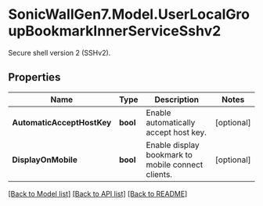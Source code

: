 # SonicWallGen7.Model.UserLocalGroupBookmarkInnerServiceSshv2
Secure shell version 2 (SSHv2).

## Properties

Name | Type | Description | Notes
------------ | ------------- | ------------- | -------------
**AutomaticAcceptHostKey** | **bool** | Enable automatically accept host key. | [optional] 
**DisplayOnMobile** | **bool** | Enable display bookmark to mobile connect clients. | [optional] 

[[Back to Model list]](../README.md#documentation-for-models) [[Back to API list]](../README.md#documentation-for-api-endpoints) [[Back to README]](../README.md)

